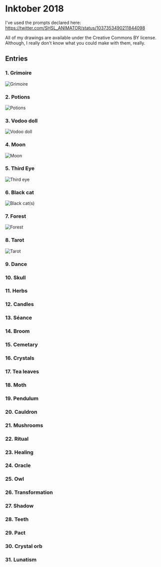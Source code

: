 # Inktober 2018

I've used the prompts declared here: <https://twitter.com/SHSL_ANIMATOR/status/1037353490211844098>

All of my drawings are available under the Creative Commons BY license. Although, I really don't know what you could make with them, really.

## Entries

### 1. Grimoire

![Grimoire](witchtober-01.jpg)

### 2. Potions

![Potions](witchtober-02.jpg)

### 3. Vodoo doll

![Vodoo doll](witchtober-03.jpg)

### 4. Moon

![Moon](witchtober-04.jpg)

### 5. Third Eye

![Third eye](witchtober-05.jpg)

### 6. Black cat

![Black cat(s)](witchtober-06.jpg)

### 7. Forest

![Forest](witchtober-07.jpg)

### 8. Tarot

![Tarot](witchtober-08.jpg)

### 9. Dance

### 10. Skull

### 11. Herbs

### 12. Candles

### 13. Séance

### 14. Broom

### 15. Cemetary

### 16. Crystals

### 17. Tea leaves

### 18. Moth

### 19. Pendulum

### 20. Cauldron

### 21. Mushrooms

### 22. Ritual

### 23. Healing

### 24. Oracle

### 25. Owl

### 26. Transformation

### 27. Shadow

### 28. Teeth

### 29. Pact

### 30. Crystal orb

### 31. Lunatism
